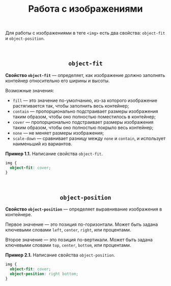 <div align="center">

# Работа с изображениями

</div>

<br />

Для работы с изображениями в теге `<img>` есть два свойства: `object-fit` и `object-position`.



<br />

<div align="center">

## `object-fit`

</div>

**Свойство `object-fit`** — определяет, как изображение должно заполнять контейнер относительно его ширины и высоты.

Возможные значения:
- `fill` — это значение по-умолчанию, из-за которого изображение растягивается так, чтобы заполнить весь контейнер;
- `contain` — пропорционально подстраивает размеры изображения таким образом, чтобы оно полностью поместилось в контейнер;
- `cover` — пропорционально подстраивает размеры изображения таким образом, чтобы оно полностью покрыло весь контейнер;
- `none` — не меняет размеры изображения;
- `scale-down` — сравнивает разницу между `none` и `contain`, и использует наименьший из вариантов.


**Пример 1.1.** Написание свойства `object-fit`.
```css
img {
  object-fit: cover;
}
```



<br />

<div align="center">

## `object-position`

</div>

**Свойство `object-position`** — определяет выравнивание изображения в контейнере.

Первое значение — это позиция по-горизонтали. Может быть задана ключевыми словами `left`, `center`, `right`, или процентами.

Второе значение — это позиция по-вертикали. Может быть задана ключевыми словами `top`, `center`, `bottom`, или процентами.

**Пример 2.1.** Написание свойства `object-position`.
```css
img {
  object-fit: cover;
  object-position: right bottom;
}
```
